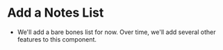 # Add a Notes List
- We'll add a bare bones list for now.  Over time, we'll add several other features to this component.

